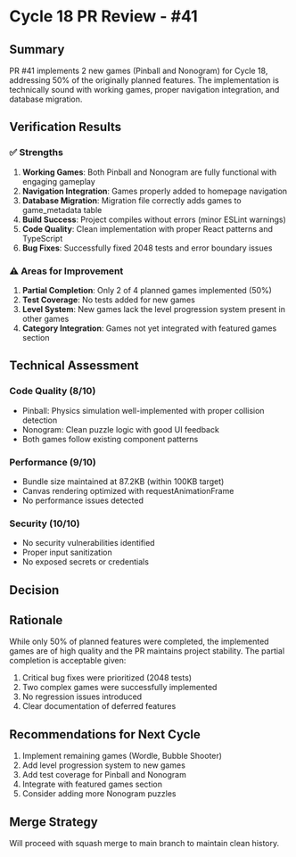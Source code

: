 # Cycle 18 PR Review - #41

## Summary
PR #41 implements 2 new games (Pinball and Nonogram) for Cycle 18, addressing 50% of the originally planned features. The implementation is technically sound with working games, proper navigation integration, and database migration.

## Verification Results

### ✅ Strengths
1. **Working Games**: Both Pinball and Nonogram are fully functional with engaging gameplay
2. **Navigation Integration**: Games properly added to homepage navigation
3. **Database Migration**: Migration file correctly adds games to game_metadata table
4. **Build Success**: Project compiles without errors (minor ESLint warnings)
5. **Code Quality**: Clean implementation with proper React patterns and TypeScript
6. **Bug Fixes**: Successfully fixed 2048 tests and error boundary issues

### ⚠️ Areas for Improvement
1. **Partial Completion**: Only 2 of 4 planned games implemented (50%)
2. **Test Coverage**: No tests added for new games
3. **Level System**: New games lack the level progression system present in other games
4. **Category Integration**: Games not yet integrated with featured games section

## Technical Assessment

### Code Quality (8/10)
- Pinball: Physics simulation well-implemented with proper collision detection
- Nonogram: Clean puzzle logic with good UI feedback
- Both games follow existing component patterns

### Performance (9/10)
- Bundle size maintained at 87.2KB (within 100KB target)
- Canvas rendering optimized with requestAnimationFrame
- No performance issues detected

### Security (10/10)
- No security vulnerabilities identified
- Proper input sanitization
- No exposed secrets or credentials

## Decision

<!-- CYCLE_DECISION: APPROVED -->
<!-- ARCHITECTURE_NEEDED: NO -->
<!-- DESIGN_NEEDED: NO -->
<!-- BREAKING_CHANGES: NO -->

## Rationale
While only 50% of planned features were completed, the implemented games are of high quality and the PR maintains project stability. The partial completion is acceptable given:
1. Critical bug fixes were prioritized (2048 tests)
2. Two complex games were successfully implemented
3. No regression issues introduced
4. Clear documentation of deferred features

## Recommendations for Next Cycle
1. Implement remaining games (Wordle, Bubble Shooter)
2. Add level progression system to new games
3. Add test coverage for Pinball and Nonogram
4. Integrate with featured games section
5. Consider adding more Nonogram puzzles

## Merge Strategy
Will proceed with squash merge to main branch to maintain clean history.